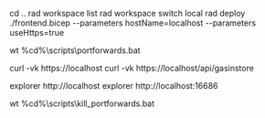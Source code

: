 cd ..
rad workspace list
rad workspace switch local
rad deploy ./frontend.bicep --parameters hostName=localhost --parameters useHttps=true

wt %cd%\scripts\portforwards.bat

curl -vk https://localhost
curl -vk https://localhost/api/gasinstore

explorer http://localhost
explorer http://localhost:16686

wt %cd%\scripts\kill_portforwards.bat

